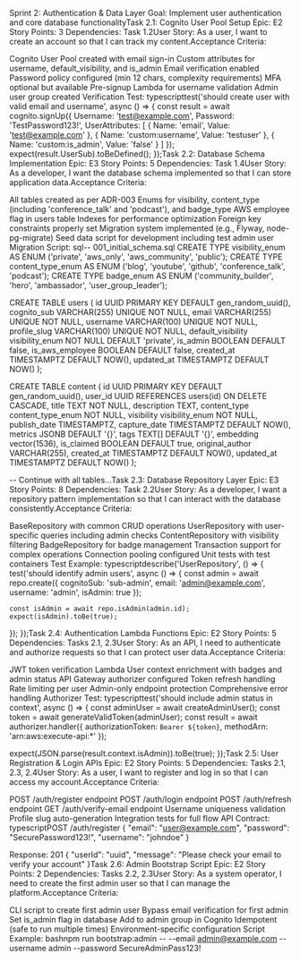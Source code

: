 Sprint 2: Authentication & Data Layer
Goal: Implement user authentication and core database functionalityTask 2.1: Cognito User Pool Setup
Epic: E2
Story Points: 3
Dependencies: Task 1.2User Story: As a user, I want to create an account so that I can track my content.Acceptance Criteria:

 Cognito User Pool created with email sign-in
 Custom attributes for username, default_visibility, and is_admin
 Email verification enabled
 Password policy configured (min 12 chars, complexity requirements)
 MFA optional but available
 Pre-signup Lambda for username validation
 Admin user group created
Verification Test:
typescripttest('should create user with valid email and username', async () => {
  const result = await cognito.signUp({
    Username: 'test@example.com',
    Password: 'TestPassword123!',
    UserAttributes: [
      { Name: 'email', Value: 'test@example.com' },
      { Name: 'custom:username', Value: 'testuser' },
      { Name: 'custom:is_admin', Value: 'false' }
    ]
  });
  expect(result.UserSub).toBeDefined();
});Task 2.2: Database Schema Implementation
Epic: E3
Story Points: 5
Dependencies: Task 1.4User Story: As a developer, I want the database schema implemented so that I can store application data.Acceptance Criteria:

 All tables created as per ADR-003
 Enums for visibility, content_type (including 'conference_talk' and 'podcast'), and badge_type
 AWS employee flag in users table
 Indexes for performance optimization
 Foreign key constraints properly set
 Migration system implemented (e.g., Flyway, node-pg-migrate)
 Seed data script for development including test admin user
Migration Script:
sql-- 001_initial_schema.sql
CREATE TYPE visibility_enum AS ENUM ('private', 'aws_only', 'aws_community', 'public');
CREATE TYPE content_type_enum AS ENUM ('blog', 'youtube', 'github', 'conference_talk', 'podcast');
CREATE TYPE badge_enum AS ENUM ('community_builder', 'hero', 'ambassador', 'user_group_leader');

CREATE TABLE users (
  id UUID PRIMARY KEY DEFAULT gen_random_uuid(),
  cognito_sub VARCHAR(255) UNIQUE NOT NULL,
  email VARCHAR(255) UNIQUE NOT NULL,
  username VARCHAR(100) UNIQUE NOT NULL,
  profile_slug VARCHAR(100) UNIQUE NOT NULL,
  default_visibility visibility_enum NOT NULL DEFAULT 'private',
  is_admin BOOLEAN DEFAULT false,
  is_aws_employee BOOLEAN DEFAULT false,
  created_at TIMESTAMPTZ DEFAULT NOW(),
  updated_at TIMESTAMPTZ DEFAULT NOW()
);

CREATE TABLE content (
  id UUID PRIMARY KEY DEFAULT gen_random_uuid(),
  user_id UUID REFERENCES users(id) ON DELETE CASCADE,
  title TEXT NOT NULL,
  description TEXT,
  content_type content_type_enum NOT NULL,
  visibility visibility_enum NOT NULL,
  publish_date TIMESTAMPTZ,
  capture_date TIMESTAMPTZ DEFAULT NOW(),
  metrics JSONB DEFAULT '{}',
  tags TEXT[] DEFAULT '{}',
  embedding vector(1536),
  is_claimed BOOLEAN DEFAULT true,
  original_author VARCHAR(255),
  created_at TIMESTAMPTZ DEFAULT NOW(),
  updated_at TIMESTAMPTZ DEFAULT NOW()
);

-- Continue with all tables...Task 2.3: Database Repository Layer
Epic: E3
Story Points: 8
Dependencies: Task 2.2User Story: As a developer, I want a repository pattern implementation so that I can interact with the database consistently.Acceptance Criteria:

 BaseRepository with common CRUD operations
 UserRepository with user-specific queries including admin checks
 ContentRepository with visibility filtering
 BadgeRepository for badge management
 Transaction support for complex operations
 Connection pooling configured
 Unit tests with test containers
Test Example:
typescriptdescribe('UserRepository', () => {
  test('should identify admin users', async () => {
    const admin = await repo.create({
      cognitoSub: 'sub-admin',
      email: 'admin@example.com',
      username: 'admin',
      isAdmin: true
    });
    
    const isAdmin = await repo.isAdmin(admin.id);
    expect(isAdmin).toBe(true);
  });
});Task 2.4: Authentication Lambda Functions
Epic: E2
Story Points: 5
Dependencies: Tasks 2.1, 2.3User Story: As an API, I need to authenticate and authorize requests so that I can protect user data.Acceptance Criteria:

 JWT token verification Lambda
 User context enrichment with badges and admin status
 API Gateway authorizer configured
 Token refresh handling
 Rate limiting per user
 Admin-only endpoint protection
 Comprehensive error handling
Authorizer Test:
typescripttest('should include admin status in context', async () => {
  const adminUser = await createAdminUser();
  const token = await generateValidToken(adminUser);
  const result = await authorizer.handler({
    authorizationToken: `Bearer ${token}`,
    methodArn: 'arn:aws:execute-api:*'
  });
  
  expect(JSON.parse(result.context.isAdmin)).toBe(true);
});Task 2.5: User Registration & Login APIs
Epic: E2
Story Points: 5
Dependencies: Tasks 2.1, 2.3, 2.4User Story: As a user, I want to register and log in so that I can access my account.Acceptance Criteria:

 POST /auth/register endpoint
 POST /auth/login endpoint
 POST /auth/refresh endpoint
 GET /auth/verify-email endpoint
 Username uniqueness validation
 Profile slug auto-generation
 Integration tests for full flow
API Contract:
typescriptPOST /auth/register
{
  "email": "user@example.com",
  "password": "SecurePassword123!",
  "username": "johndoe"
}

Response: 201
{
  "userId": "uuid",
  "message": "Please check your email to verify your account"
}Task 2.6: Admin Bootstrap Script
Epic: E2
Story Points: 2
Dependencies: Tasks 2.2, 2.3User Story: As a system operator, I need to create the first admin user so that I can manage the platform.Acceptance Criteria:

 CLI script to create first admin user
 Bypass email verification for first admin
 Set is_admin flag in database
 Add to admin group in Cognito
 Idempotent (safe to run multiple times)
 Environment-specific configuration
Script Example:
bashnpm run bootstrap:admin -- --email admin@example.com --username admin --password SecureAdminPass123!